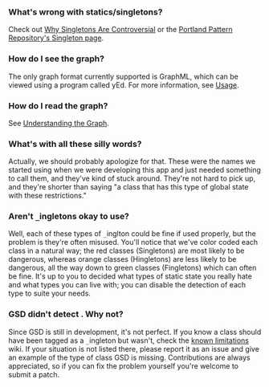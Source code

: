 ### What's wrong with statics/singletons? ###

Check out [Why Singletons Are Controversial](http://code.google.com/p/google-singleton-detector/wiki/WhySingletonsAreControversial) or the [Portland Pattern Repository's Singleton page](http://c2.com/cgi/wiki?search=Singleton).

### How do I see the graph? ###

The only graph format currently supported is GraphML, which can be viewed using a program called yEd.  For more information, see [Usage](http://code.google.com/p/google-singleton-detector/wiki/Usage).

### How do I read the graph? ###

See [Understanding the Graph](UnderstandingTheGraph.md).

### What's with all these silly words? ###

Actually, we should probably apologize for that.  These were the names we started using when we were developing this app and just needed something to call them, and they've kind of stuck around.  They're not hard to pick up, and they're shorter than saying "a class that has this type of global state with these restrictions."

### Aren't `_`ingletons okay to use? ###

Well, each of these types of `_`inglton could be fine if used properly, but the problem is they're often misused.  You'll notice that we've color coded each class in a natural way; the red classes (Singletons) are most likely to be dangerous, whereas orange classes (Hingletons) are less likely to be dangerous, all the way down to green classes (Fingletons) which can often be fine.  It's up to you to decided what types of static state you really hate and what types you can live with; you can disable the detection of each type to suite your needs.

### GSD didn't detect <some class>.  Why not? ###

Since GSD is still in development, it's not perfect.  If you know a class should have been tagged as a `_`ingleton but wasn't, check the [known limitations](Limitations.md) wiki.  If your situation is not listed there, please report it as an issue and give an example of the type of class GSD is missing.  Contributions are always appreciated, so if you can fix the problem yourself you're welcome to submit a patch.